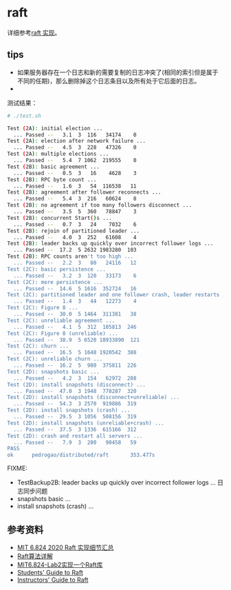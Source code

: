 # raft

详细参考[raft 实现](../../notes/%E8%B0%88%E8%B0%88%20Raft%20%E5%88%86%E5%B8%83%E5%BC%8F%E5%85%B1%E8%AF%86%E6%80%A7%E7%AE%97%E6%B3%95%E7%9A%84%E5%AE%9E%E7%8E%B0.md)。


## tips

- 如果服务器存在一个日志和新的需要复制的日志冲突了(相同的索引但是属于不同的任期)，那么删除掉这个日志条目以及所有处于它后面的日志。
-

测试结果：

```sh
# ./test.sh

Test (2A): initial election ...
  ... Passed --   3.1  3  116   34174    0
Test (2A): election after network failure ...
  ... Passed --   4.5  3  228   47326    0
Test (2A): multiple elections ...
  ... Passed --   5.4  7 1062  219555    0
Test (2B): basic agreement ...
  ... Passed --   0.5  3   16    4628    3
Test (2B): RPC byte count ...
  ... Passed --   1.6  3   54  116538   11
Test (2B): agreement after follower reconnects ...
  ... Passed --   5.4  3  216   60624    8
Test (2B): no agreement if too many followers disconnect ...
  ... Passed --   3.5  5  360   78847    3
Test (2B): concurrent Start()s ...
  ... Passed --   0.7  3   24    7032    6
Test (2B): rejoin of partitioned leader ...
  ... Passed --   4.0  3  252   61608    4
Test (2B): leader backs up quickly over incorrect follower logs ...
  ... Passed --  17.2  5 2632 1983280  103
Test (2B): RPC counts aren't too high ...
  ... Passed --   2.2  3   80   24116   12
Test (2C): basic persistence ...
  ... Passed --   3.2  3  120   33173    6
Test (2C): more persistence ...
  ... Passed --  14.6  5 1616  352724   16
Test (2C): partitioned leader and one follower crash, leader restarts ...
  ... Passed --   1.4  3   44   12273    4
Test (2C): Figure 8 ...
  ... Passed --  30.0  5 1464  311381   38
Test (2C): unreliable agreement ...
  ... Passed --   4.1  5  312  105813  246
Test (2C): Figure 8 (unreliable) ...
  ... Passed --  38.9  5 6520 18933890  121
Test (2C): churn ...
  ... Passed --  16.5  5 1648 1920542  388
Test (2C): unreliable churn ...
  ... Passed --  16.2  5  980  375811  226
Test (2D): snapshots basic ...
  ... Passed --   4.2  3  154   62972  208
Test (2D): install snapshots (disconnect) ...
  ... Passed --  47.0  3 1948  778287  320
Test (2D): install snapshots (disconnect+unreliable) ...
  ... Passed --  54.3  3 2570  919886  319
Test (2D): install snapshots (crash) ...
  ... Passed --  29.5  3 1056  508156  319
Test (2D): install snapshots (unreliable+crash) ...
  ... Passed --  37.5  3 1336  615166  312
Test (2D): crash and restart all servers ...
  ... Passed --   7.9  3  280   90458   59
PASS
ok      pedrogao/distributed/raft       353.477s
```

FIXME:

- TestBackup2B: leader backs up quickly over incorrect follower logs ... 日志同步问题
- snapshots basic ...
- install snapshots (crash) ...


## 参考资料

- [MIT 6.824 2020 Raft 实现细节汇总](https://zhuanlan.zhihu.com/p/103849249)
- [Raft算法详解](https://zhuanlan.zhihu.com/p/32052223)
- [MIT6.824-Lab2实现一个Raft库](https://zhuanlan.zhihu.com/p/524341057)
- [Students' Guide to Raft](https://thesquareplanet.com/blog/students-guide-to-raft/)
- [Instructors' Guide to Raft](https://thesquareplanet.com/blog/instructors-guide-to-raft/)